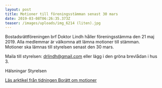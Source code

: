 ```yaml
---
layout: post
title: Motioner till föreningsstämman senast 30 mars
date: 2019-03-08T06:26:35.373Z
teaser: /images/uploads/img_6214 (liten).jpg
---
```

Bostadsrättföreningen brf Doktor Lindh håller föreningsstämma den 21 maj 2019. Alla medlemmar är välkomna att lämna motioner till stämman. Motioner ska lämnas till styrelsen senast den 30 mars.

Maila till styrelsen: drlindh@gmail.com eller lägg i den gröna brevlådan i hus 3.

Hälsningar Styrelsen

[Läs arktikel från tidningen Borätt om motioner](h/Motioner_Boratt.pdf)

![]()
